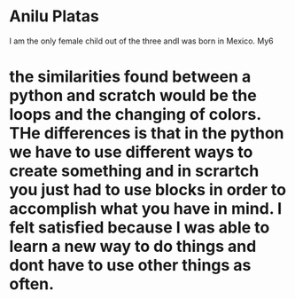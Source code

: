 <!DOCTYPE html>
<html>
<body>
<h1>Anilu Platas</h1>
<p>I am the only female child out of the three andI was born in Mexico. My6 </p>

<h1>the similarities found between a python and scratch would be the loops and the changing of colors. THe differences is that in the python we have to use different ways to create something and in scrartch you just had to use blocks in order to accomplish what you have in mind. I felt satisfied because I was able to learn a new way to do things and dont have to use other things as often.
</body>
</html>
